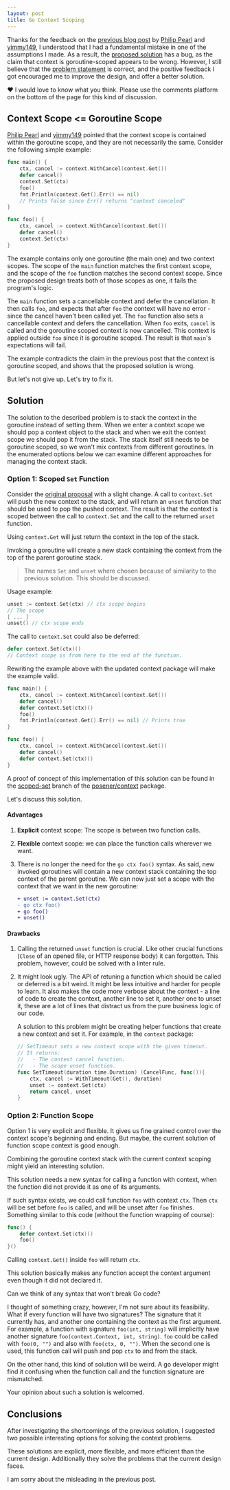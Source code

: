 ```yaml
---
layout: post
title: Go Context Scoping
---
```


Thanks for the feedback on the [previous blog post](/goroutine-scoped-context) by
[Philip Pearl](http://disq.us/p/1wh0mba) and [yimmy149](http://disq.us/p/1wh8r8j),
I understood that I had a fundamental mistake in one of the assumptions I made.
As a result, the [proposed solution](/goroutine-scoped-context/#proposal) has a bug,
as the claim that context is goroutine-scoped appears to be wrong.
However, I still believe that the
[problem statement](/goroutine-scoped-context/#problem-statement) is correct,
and the positive feedback I got
encouraged me to improve the design, and offer a better solution.

:heart: I would love to know what you think.
Please use the comments platform on the bottom of the page for this kind of discussion.

## Context Scope <= Goroutine Scope

[Philip Pearl](http://disq.us/p/1wh0mba) and [yimmy149](http://disq.us/p/1wh8r8j)
pointed that the context scope is contained within the goroutine scope,
and they are not necessarily the same.
Consider the following simple example:

```go
func main() {
	ctx, cancel := context.WithCancel(context.Get())
	defer cancel()
	context.Set(ctx)
	foo()
	fmt.Println(context.Get().Err() == nil)
	// Prints false since Err() returns "context canceled"
}

func foo() {
	ctx, cancel := context.WithCancel(context.Get())
	defer cancel()
	context.Set(ctx)
}
```

The example contains only one goroutine (the main one) and two context scopes.
The scope of the `main` function matches the first context scope, and the scope
of the `foo` function matches the second context scope.
Since the proposed design treats both of those scopes as one,
it fails the program's logic.

The `main` function sets a cancellable context and defer the cancellation.
It then calls `foo`, and expects that after `foo` the context will have no error -
since the cancel haven't been called yet.
The `foo` function also sets a cancellable context and defers the cancellation.
When `foo` exits, `cancel` is called and the goroutine scoped context is now cancelled.
This context is applied outside `foo` since it is goroutine scoped.
The result is that `main`'s expectations will fail.

The example contradicts the claim in the previous post that the context is goroutine scoped,
and shows that the proposed solution is wrong.

But let's not give up. Let's try to fix it.

## Solution

The solution to the described problem is to stack the context in the goroutine instead of setting them.
When we enter a context scope we should pop a context object to the stack
and when we exit the context scope we should pop it from the stack.
The stack itself still needs to be goroutine scoped,
so we won't mix contexts from different goroutines.
In the enumerated options below we can examine different approaches
for managing the context stack.

### Option 1: Scoped `Set` Function

Consider the [original proposal](/goroutine-scoped-context/#proposal) with a slight change.
A call to `context.Set` will push the new context to the stack,
and will return an `unset` function that should be used to pop the pushed context.
The result is that the context is scoped between the call to `context.Set`
and the call to the returned `unset` function.

Using `context.Get` will just return the context in the top of the stack.

Invoking a goroutine will create a new stack containing the context from the top
of the parent goroutine stack.

> The names `Set` and `unset` where chosen because of similarity to the previous
> solution. This should be discussed.

Usage example:

```go
unset := context.Set(ctx) // ctx scope begins
// The scope
[ ... ]
unset() // ctx scope ends
```

The call to `context.Set` could also be deferred:

```go
defer context.Set(ctx)()
// Context scope is from here to the end of the function.
```

Rewriting the example above with the updated context package will make
the example valid.

```go
func main() {
	ctx, cancel := context.WithCancel(context.Get())
	defer cancel()
	defer context.Set(ctx)()
	foo()
	fmt.Println(context.Get().Err() == nil)	// Prints true
}

func foo() {
	ctx, cancel := context.WithCancel(context.Get())
	defer cancel()
	defer context.Set(ctx)()
}
```

A proof of concept of this implementation of this solution can be found in the
[scoped-set](https://github.com/posener/context/tree/scoped-set) branch of the
[posener/context](https://github.com/posener/context) package.

Let's discuss this solution.

#### Advantages

1. **Explicit** context scope: The scope is between two function calls.
2. **Flexible** context scope: we can place the function calls wherever we want.
3. There is no longer the need for the `go ctx foo()` syntax.
   As said, new invoked goroutines will contain a new context stack containing
   the top context of the parent goroutine.
   We can now just set a scope with the context that we want in the new goroutine:

   ```diff
   + unset := context.Set(ctx)
   - go ctx foo()
   + go foo()
   + unset()
   ```

#### Drawbacks

1. Calling the returned `unset` function is crucial.
   Like other crucial functions (`Close` of an opened file, or HTTP response body)
   it can forgotten.
   This problem, however, could be solved with a linter rule.

2. It might look ugly.
   The API of retuning a function which should be called or deferred is a bit weird.
   It might be less intuitive and harder for people to learn.
   It also makes the code more verbose about the context - a line of code to create
   the context, another line to set it, another one to unset it, these are a lot
   of lines that distract us from the pure business logic of our code.

   A solution to this problem might be creating helper functions that create a new
   context and set it.
   For example, in the `context` package:

   ```go
   // SetTimeout sets a new context scope with the given timeout.
   // It returns:
   //   - The context cancel function.
   //   - The scope unset function.
   func SetTimeout(duration time.Duration) (CancelFunc, func()){
	   ctx, cancel := WithTimeout(Get(), duration)
	   unset := context.Set(ctx)
	   return cancel, unset
   }
   ```

### Option 2: Function Scope

Option 1 is very explicit and flexible.
It gives us fine grained control over the context scope's beginning and ending.
But maybe, the current solution of function scope context is good enough.

Combining the goroutine context stack with the current context scoping
might yield an interesting solution.

This solution needs a new syntax for calling a function with context,
when the function did not provide it as one of its arguments.

If such syntax exists, we could call function `foo` with context `ctx`.
Then `ctx` will be set before `foo` is called,
and will be unset after `foo` finishes. Something similar to this code
(without the function wrapping of course):

```go
func() {
	defer context.Set(ctx)()
	foo()
}()
```

Calling `context.Get()` inside `foo` will return `ctx`.

This solution basically makes any function accept the
context argument even though it did not declared it.

Can we think of any syntax that won't break Go code?

I thought of something crazy, however, I'm not sure about its feasibility.
What if every function will have two signatures?
The signature that it currently has, and another one containing
the context as the first argument.
For example, a function with signature `foo(int, string)` will implicitly
have another signature `foo(context.Context, int, string)`.
`foo` could be called with `foo(0, "")` and also with `foo(ctx, 0, "")`.
When the second one is used, this function call will push and pop `ctx`
to and from the stack.

On the other hand, this kind of solution will be weird.
A go developer might find it confusing when the function call and the
function signature are mismatched.

Your opinion about such a solution is welcomed.

## Conclusions

After investigating the shortcomings of the previous solution,
I suggested two possible interesting options for solving the context problems.

These solutions are explicit, more flexible, and more efficient than the current design.
Additionally they solve the problems that the current design faces.

I am sorry about the misleading in the previous post.
